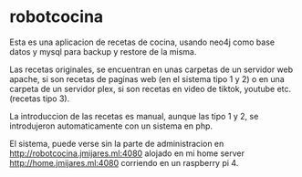 # robotcocina

Esta es una aplicacion de recetas de cocina, usando neo4j como base datos y mysql para backup y restore de la misma.

Las recetas originales, se encuentran en unas carpetas de un  servidor web apache, si son recetas de paginas web (en el sistema tipo 1 y 2) o en una carpeta de un servidor plex, si son recetas en video de tiktok, youtube etc. (recetas tipo 3).

La introduccion de las recetas es manual, aunque las tipo 1 y 2, se introdujeron automaticamente con un sistema en php.

El sistema, puede verse sin la parte de administracion en http://robotcocina.jmijares.ml:4080 alojado en mi home server http://home.jmijares.ml:4080 corriendo en un raspberry pi 4.
